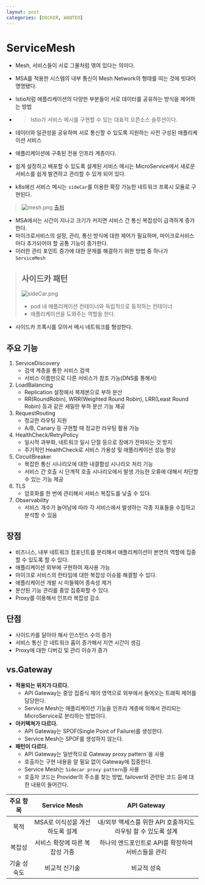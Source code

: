 ```yaml
---
layout: post
categories: [DOCKER, WANTED]
---
```




# ServiceMesh

- Mesh, 서비스들이 서로 그물처럼 엮여 있다는 의미다.
- MSA를 적용한 시스템의 내부 통신이 Mesh Network의 형태를 띠는 것에 빗대어 명명됐다.
- Istio처럼 애플리케이션의 다양한 부분들이 서로 데이터를 공유하는 방식을 제어하는 방법
- > Istio가 서비스 메시를 구현할 수 있는 대표적 오픈소스 솔루션이다.
- 데이터와 일관성을 공유하며 서로 통신할 수 있도록 지원하는 사전 구성된 애플리케이션 서비스
- 애플리케이션에 구축된 전용 인프라 계층이다.
- 쉽게 설정하고 배포할 수 있도록 설계된 서비스 메시는 MicroService에서 새로운 서비스를 쉽게 발견하고 관리할 수 있게 되어 있다.

-  k8s에선 서비스 메시는 `sideCar`를 이용한 확장 가능한 네트워크 프록시 모듈로 구현된다.

> ![mesh.png](/assets/img/mesh.png)
> [출처](https://www.tibco.com/ko/reference-center/what-is-a-service-mesh)

- MSA에서는 시간이 지나고 크기가 커지면 서비스 간 통신 복잡성이 급격하게 증가한다.
- 마이크로서비스의 설정, 관리, 통신 방식에 대한 제어가 필요하며, 마이크로서비스마다 추가되어야 할 공통 기능이 증가한다.
- 이러한 관리 포인트 증가에 대한 문제를 해결하기 위한 방법 중 하나가 `ServiceMesh`

> ## 사이드카 패턴
> ![sideCar.png](/assets/img/sideCar.png)
> - pod 내 애플리케이션 컨테이너와 독립적으로 동작하는 컨테이너
> - 애플리케이션을 도와주는 역할을 한다.

- 사이드카 프록시를 모아서 메시 네트워크를 형성한다.


## 주요 기능
1. ServiceDiscovery
    - 검색 계층을 통한 서비스 검색
    - 서비스 이름만으로 다른 서비스가 참조 가능(DNS를 통해서)
2. LoadBalancing
    - Replication 설정에서 복제본으로 부하 분산
    - RR(RoundRobin), WRR(Weighted Round Robin), LRR(Least Round Robin) 등과 같은 세밀한 부하 분산 기능 제공
3. RequestRouting
    - 정교한 라우팅 지원
    - A/B, Canary 등 구현할 때 정교한 라우팅 활용 가능
4. HealthCheck/RetryPolicy
    - 일시적 과부화, 네트워크 일시 단절 등으로 장애가 전파되는 것 방지
    - 주기적인 HealthCheck로 서비스 가용성 및 애플리케이션 성능 향상
5. CircuitBreaker
    - 복잡한 통신 시나리오에 대한 내결함성 시나리오 처리 기능
    - 서비스 간 호출 시 단계적 호출 시나리오에서 발생 가능한 오류에 대해서 차단할 수 있는 기능 제공
6. TLS
    - 암호화를 한 번에 관리해서 서비스 복잡도를 낮출 수 있다.
7. Observability
    - 서비스 개수가 늘어남에 따라 각 서비스에서 발생하는 각종 지표들을 수집하고 분석할 수 있음


## 장점
- 비즈니스, 내부 네트워크 컴포넌트를 분리해서 애플리케이션이 본연의 역할에 집중할 수 있도록 할 수 있다.
- 애플리케이션 외부에 구현하여 재사용 가능
- 마이크로 서비스의 런타임에 대한 복잡성 이슈를 해결할 수 있다.
- 애플리케이션 개발 시 미들웨어 종속성 제거
- 분산된 기능 관리를 중앙 집중화할 수 있다.
- Proxy를 이용해서 인프라 복잡성 감소
## 단점
- 사이드카를 달아야 해서 인스턴스 수의 증가
- 서비스 통신 간 네트워크 홉이 증가해서 지연 시간이 생김
- Proxy에 대한 디버깅 및 관리 이슈가 증가



## vs.Gateway
- **적용되는 위치가 다르다.**
    - API Gateway는 중앙 집중식 제어 영역으로 외부에서 들어오는 트래픽 제어를 담당한다.
    - Service Mesh는 애플리케이션 기능을 인프라 계층에 의해서 관리되는 MicroService로 분리하는 방법이다.
- **아키텍쳐가 다르다.**
    - API Gateway는 SPOF(Single Point of Failure)를 생성한다.
    - Service Mesh는 SPOF를 생성하지 않는다.
- **패턴이 다르다.**
    - API Gateway는 일반적으로 Gateway proxy pattern`을 사용
    - 호출자는 구현 내용을 알 필요 없이 Gateway에 집중한다.
    - Service Mesh는 `Sidecar proxy pattern`을 사용
    - 호출자 코드는 Provider의 주소를 찾는 방법, failover와 관련된 코드 등에 대한 내용이 들어간다.

| 주요 항목  |    Service Mesh    |              API Gateway              |
|:------:|:------------------:|:-------------------------------------:|
|   목적   | MSA로 이식성을 개선하도록 설계 | 내/외부 액세스를 위한 API 호출까지도 라우팅 할 수 있도록 설계 |
|  복잡성   | 서비스 확장에 따른 복잡성 가중  |     하나의 엔드포인트로 API를 확장하여 서비스들을 관리     |
| 기술 성숙도 |      비교적 신기술       |                비교적 성숙                 |


